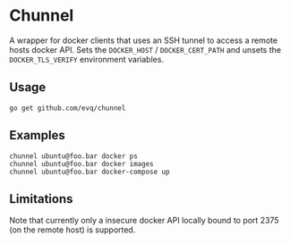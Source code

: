 # Chunnel
A wrapper for docker clients that uses an SSH tunnel to access a remote
hosts docker API. Sets the `DOCKER_HOST` / `DOCKER_CERT_PATH` and unsets 
the `DOCKER_TLS_VERIFY` environment variables.

## Usage
```
go get github.com/evq/chunnel
```

## Examples
```
chunnel ubuntu@foo.bar docker ps
chunnel ubuntu@foo.bar docker images
chunnel ubuntu@foo.bar docker-compose up
```

## Limitations
Note that currently only a insecure docker API locally bound to port 2375 
(on the remote host) is supported.
